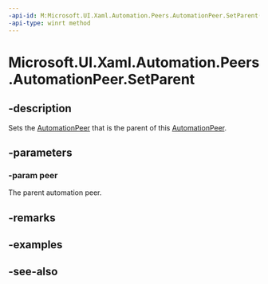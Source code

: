 ```yaml
---
-api-id: M:Microsoft.UI.Xaml.Automation.Peers.AutomationPeer.SetParent(Microsoft.UI.Xaml.Automation.Peers.AutomationPeer)
-api-type: winrt method
---
```


<!-- Method syntax
public void SetParent(Windows.UI.Xaml.Automation.Peers.AutomationPeer peer)
-->

# Microsoft.UI.Xaml.Automation.Peers.AutomationPeer.SetParent

## -description
Sets the [AutomationPeer](automationpeer.md) that is the parent of this [AutomationPeer](automationpeer.md).

## -parameters
### -param peer
The parent automation peer.

## -remarks

## -examples

## -see-also
